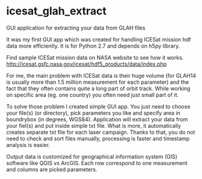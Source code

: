 # icesat_glah_extract
GUI application for extracting your data from GLAH files

It was my first GUI app which was created for handling ICESat mission hdf data more efficiently. It is for Python 2.7 and depends on h5py library.

Find sample ICESat mission data on NASA website to see how it works.
http://icesat.gsfc.nasa.gov/icesat/hdf5_products/data/index.php 

For me, the main problem with ICESat data is their huge volume (for GLAH14 is usually more than 1.5 million measurement for each parameter) and the fact that they often contains quite a long part of orbit track. While working on specific area (eg. one country) you often need just small part of it.

To solve those problem I created simple GUI app. You just need to choose your file(s) (or directory), pick parameters you like and specify area in boundrybox (in degrees, WGS84). Application will extract your data from your fiel(s) and put inside simple txt file. What is more, it automatically creates separate txt file for each laser campaign. Thanks to that, you do not need to check and sort files manually, processing is faster and timestamp analysis is easier. 

Output data is customized for geographical information system (GIS) software like QGIS vs ArcGIS. Each row correspond to one measurement and columns are picked parameters.

